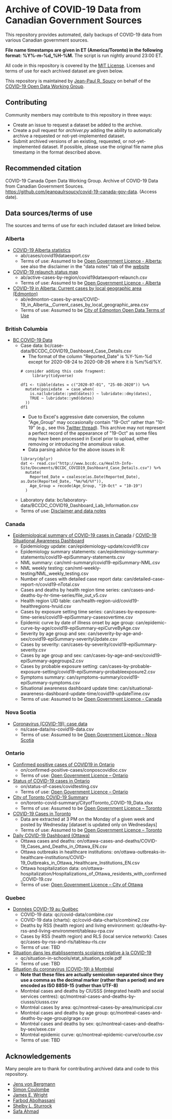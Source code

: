 # Archive of COVID-19 Data from Canadian Government Sources

This repository provides automated, daily backups of COVID-19 data from various Canadian government sources.

**File name timestamps are given in ET (America/Toronto) in the following format: %Y%-m-%d_%H-%M.** The script is run nightly around 23:00 ET.

All code in this repository is covered by the [MIT License](https://github.com/jeanpaulrsoucy/covid-19-canada-gov-data/blob/master/LICENSE). Licenses and terms of use for each archived dataset are given below.

This repository is maintained by [Jean-Paul R. Soucy](https://jeanpaulsoucy.com/) on behalf of the [COVID-19 Open Data Working Group](https://opencovid.ca/).

## Contributing

Community members may contribute to this repository in three ways:

* Create an issue to request a dataset be added to the archive.
* Create a pull request for *archiver.py* adding the ability to automatically archive a requested or not-yet-implemented dataset.
* Submit archived versions of an existing, requested, or not-yet-implemented dataset. If possible, please use the original file name plus timestamp in the format described above.

## Recommended citation

COVID-19 Canada Open Data Working Group. Archive of COVID-19 Data from Canadian Government Sources. https://github.com/jeanpaulrsoucy/covid-19-canada-gov-data. (Access date).

## Data sources/terms of use

The sources and terms of use for each included dataset are linked below.

### Alberta

* [COVID-19 Alberta statistics](https://www.alberta.ca/stats/covid-19-alberta-statistics.htm)
    * ab/cases/covid19dataexport.csv
    * Terms of use: Assumed to be [Open Government Licence - Alberta](https://open.alberta.ca/licence); see also the disclaimer in the "data notes" tab of the [website](https://www.alberta.ca/stats/covid-19-alberta-statistics.htm)
* [COVID-19 relaunch status map](https://www.alberta.ca/maps/covid-19-status-map.htm)
    * ab/active-cases-by-region/covid19dataexport-relaunch.csv
    * Terms of use: Assumed to be [Open Government Licence - Alberta](https://open.alberta.ca/licence)
* [COVID-19 in Alberta: Current cases by local geographic area (Edmonton)](https://data.edmonton.ca/Community-Services/COVID-19-in-Alberta-Current-cases-by-local-geograp/ix8f-s9xp)
    * ab/edmonton-cases-by-area/COVID-19_in_Alberta__Current_cases_by_local_geographic_area.csv
    * Terms of use: Assumed to be [City of Edmonton Open Data Terms of Use](https://data.edmonton.ca/stories/s/City-of-Edmonton-Open-Data-Terms-of-Use/msh8-if28/)

### British Columbia

* [BC COVID-19 Data](http://www.bccdc.ca/health-info/diseases-conditions/covid-19/data)
    * Case data: bc/case-data/BCCDC_COVID19_Dashboard_Case_Details.csv
        * The format of the column "Reported_Date" is %Y-%m-%d except for 2020-08-24 to 2020-08-26 where it is %m/%d/%Y.
        ```
        # consider adding this code fragment:
             library(tidyverse)
        
        df1 <- tibble(dates = c("2020-07-01", "25-08-2020")) %>%
          mutate(posixdate  = case_when(
            is.na(lubridate::ymd(dates)) ~ lubridate::dmy(dates),
            TRUE ~ lubridate::ymd(dates)
          ))
        df1
         ```
         * Due to Excel's aggressive date conversion, the column "Age_Group" may occasionally contain "19-Oct" rather than "10-19" (e.g., see this [Twitter thread](https://twitter.com/vb_jens/status/1298661723876909056)). This archive may not represent a perfect record of the appearance of "19-Oct" as some files may have been processed in Excel prior to upload, either removing or introducing the anomalous value.
        * Data parsing advice for the above issues in R:
        ```
        library(dplyr)
        dat <- read.csv("http://www.bccdc.ca/Health-Info-Site/Documents/BCCDC_COVID19_Dashboard_Case_Details.csv") %>%
          mutate(
            Reported_Date = coalesce(as.Date(Reported_Date), as.Date(Reported_Date, "%m/%d/%Y")),
            Age_Group = recode(Age_Group, "19-Oct" = "10-19")
          )
        ```        
    * Laboratory data: bc/laboratory-data/BCCDC_COVID19_Dashboard_Lab_Information.csv
    * Terms of use: [Disclaimer and data notes](http://www.bccdc.ca/Health-Info-Site/Documents/BC_COVID-19_Disclaimer_Data_Notes.pdf)

### Canada

* [Epidemiological summary of COVID-19 cases in Canada](https://health-infobase.canada.ca/covid-19/epidemiological-summary-covid-19-cases.html) / [COVID-19 Situational Awareness Dashboard](https://health-infobase.canada.ca/covid-19/dashboard/)
    * Epidemiology update: can/epidemiology-update/covid19.csv
    * Epidemiology summary statements: can/epidemiology-summary-statements/covid19-epiSummary-statements.csv
    * NML summary: can/nml-summary/covid19-epiSummary-NML.csv
    * NML weekly testing: can/nml-weekly-testing/NML_weekly_testing.csv
    * Number of cases with detailed case report data: can/detailed-case-report-n/covid19-nTotal.csv
    * Cases and deaths by health region time series: can/cases-and-deaths-by-hr-time-series/file_out_v5.csv
    * Health region UID table: can/health-region-uid/covid19-healthregions-hruid.csv
    * Cases by exposure setting time series: can/cases-by-exposure-time-series/covid19-epiSummary-casesovertime.csv
    * Epidemic curve by date of illness onset by age group: can/epidemic-curve-by-age/covid19-epiSummary-epiCurveByAge.csv
    * Severity by age group and sex: can/severity-by-age-and-sex/covid19-epiSummary-severityUpdate.csv
    * Cases by severity: can/cases-by-severity/covid19-epiSummary-severity.csv
    * Cases by age group and sex: can/cases-by-age-and-sex/covid19-epiSummary-agegroups2.csv
    * Cases by probable exposure setting: can/cases-by-probable-exposure-setting/covid19-epiSummary-probableexposure2.csv
    * Symptoms summary: can/symptoms-summary/covid19-epiSummary-symptoms.csv
    * Situational awareness dashboard update time: can/situational-awareness-dashboard-update-time/covid19-updateTime.csv
    * Terms of use: Assumed to be [Open Government Licence - Canada](https://open.canada.ca/en/open-government-licence-canada)

### Nova Scotia

* [Coronavirus (COVID-19): case data](https://novascotia.ca/coronavirus/data/)
    * ns/case-data/ns-covid19-data.csv
    * Terms of use: Assumed to be [Open Government Licence – Nova Scotia](https://novascotia.ca/opendata/licence.asp)

### Ontario

* [Confirmed positive cases of COVID19 in Ontario](https://data.ontario.ca/dataset/confirmed-positive-cases-of-covid-19-in-ontario/resource/455fd63b-603d-4608-8216-7d8647f43350)
    * on/confirmed-positive-cases/conposcovidloc.csv
    * Terms of use: [Open Government Licence – Ontario](https://www.ontario.ca/page/open-government-licence-ontario)
* [Status of COVID-19 cases in Ontario](https://data.ontario.ca/dataset/f4f86e54-872d-43f8-8a86-3892fd3cb5e6/resource/ed270bb8-340b-41f9-a7c6-e8ef587e6d11)
    * on/status-of-cases/covidtesting.csv
    * Terms of use: [Open Government Licence – Ontario](https://www.ontario.ca/page/open-government-licence-ontario)
* [City of Toronto COVID-19 Summary](https://www.toronto.ca/home/covid-19/covid-19-latest-city-of-toronto-news/covid-19-status-of-cases-in-toronto/)
    * on/toronto-covid-summary/CityofToronto_COVID-19_Data.xlsx
    * Terms of use: Assumed to be [Open Government Licence – Toronto](https://open.toronto.ca/open-data-license/)
* [COVID-19 Cases in Toronto](https://open.toronto.ca/dataset/covid-19-cases-in-toronto/)
    * Data are extracted at 3 PM on the Monday of a given week and posted by Wednesday [dataset is updated only on Wednesdays]
    * Terms of use: Assumed to be [Open Government Licence – Toronto](https://open.toronto.ca/open-data-license/)
* [Daily COVID-19 Dashboard (Ottawa)](https://ottawa.ca/en/city-hall/get-know-your-city/open-data#open-data-licence-version-2-0)
    * Ottawa cases and deaths: on/ottawa-cases-and-deaths/COVID-19_Cases_and_Deaths_in_Ottawa_EN.csv
    * Ottawa outbreaks in healthcare institutions: on/ottawa-outbreaks-in-healthcare-institutions/COVID-19_Outbreaks_in_Ottawa_Healthcare_Institutions_EN.csv
    * Ottawa hospitalization data: on/ottawa-hospitalization/Hospitalizations_of_Ottawa_residents_with_confirmed_COVID-19.csv
    * Terms of use: [Open Government Licence – City of Ottawa](https://ottawa.ca/en/city-hall/get-know-your-city/open-data#open-data-licence-version-2-0)

### Quebec

* [Données COVID-19 au Québec](https://www.inspq.qc.ca/covid-19/donnees)
    * COVID-19 data: qc/covid-data/combine.csv
    * COVID-19 data (charts): qc/covid-data-charts/combine2.csv
    * Deaths by RSS (health region) and living environment: qc/deaths-by-rss-and-living-environment/tableau-rpa.csv
    * Cases by RSS (health region) and RLS (local service network): Cases qc/cases-by-rss-and-rls/tableau-rls.csv
    * Terms of use: TBD
* [Situation dans les établissements scolaires relative à la COVID-19](https://cdn-contenu.quebec.ca/cdn-contenu/sante/documents/Problemes_de_sante/covid-19/etat_situation_ecole.pdf)
    * qc/situation-in-schools/etat_situation_ecole.pdf
    * Terms of use: TBD
* [Situation du coronavirus (COVID-19) à Montréal](https://santemontreal.qc.ca/population/coronavirus-covid-19/situation-du-coronavirus-covid-19-a-montreal/)
    * **Note that these files are actually semicolon-separated since they use a comma as the decimal marker (rather than a period) and are encoded as ISO 8859-15 (rather than UTF-8)**
    * Montréal cases and deaths by CIUSSS (integrated health and social services centres): qc/montreal-cases-and-deaths-by-ciusss/ciusss.csv
    * Montréal cases by area: qc/montreal-cases-by-area/municipal.csv
    * Montréal cases and deaths by age group: qc/montreal-cases-and-deaths-by-age-group/grage.csv
    * Montréal cases and deaths by sex: qc/montreal-cases-and-deaths-by-sex/sexe.csv
    * Montréal epidemic curve: qc/montreal-epidemic-curve/courbe.csv
    * Terms of use: TBD

## Acknowledgements

Many people are to thank for contributing archived data and code to this repository.
 
* [Jens von Bergmann](https://github.com/mountainMath)
* [Simon Coulombe](https://github.com/simoncoulombe)
* [James E. Wright](https://twitter.com/JWright159)
* [Farbod Abolhassani](https://github.com/farbodab)
* [Shelby L. Sturrock](https://twitter.com/shelbysturrock)
* [Safa Ahmad](https://twitter.com/birdseye47)
